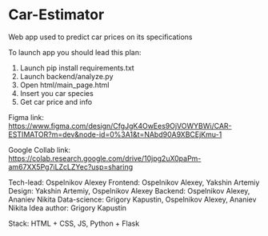 # Car-Estimator
Web app used to predict car prices on its specifications

To launch app you should lead this plan:
1) Launch pip install requirements.txt
2) Launch backend/analyze.py
3) Open html/main_page.html
4) Insert you car species
5) Get car price and info

Figma link: https://www.figma.com/design/CfgJgK4OwEes9OjVOWYBWi/CAR-ESTIMATOR?m=dev&node-id=0%3A1&t=NAbd90A9XBCEjKmu-1

Google Collab link: https://colab.research.google.com/drive/10jpg2uX0paPm-am67XX5Pg7iLZcLZYec?usp=sharing 

 Tech-lead: Ospelnikov Alexey
 Frontend: Ospelnikov Alexey, Yakshin Artemiy
 Design: Yakshin Artemiy, Ospelnikov Alexey
 Backend: Ospelnikov Alexey, Ananiev Nikita
 Data-science: Grigory Kapustin, Ospelnikov Alexey, Ananiev Nikita
 Idea author: Grigory Kapustin

Stack: HTML + CSS, JS, Python + Flask
